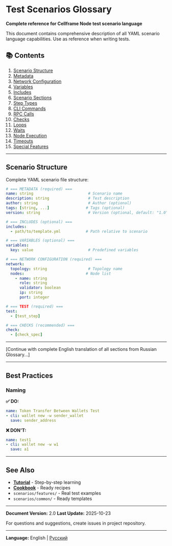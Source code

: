 # Test Scenarios Glossary

**Complete reference for Cellframe Node test scenario language**

This document contains comprehensive description of all YAML scenario language capabilities. Use as reference when writing tests.

## 📚 Contents

1. [Scenario Structure](#scenario-structure)
2. [Metadata](#metadata)
3. [Network Configuration](#network-configuration)
4. [Variables](#variables)
5. [Includes](#includes)
6. [Scenario Sections](#scenario-sections)
7. [Step Types](#step-types)
8. [CLI Commands](#cli-commands)
9. [RPC Calls](#rpc-calls)
10. [Checks](#checks)
11. [Loops](#loops)
12. [Waits](#waits)
13. [Node Execution](#node-execution)
14. [Timeouts](#timeouts)
15. [Special Features](#special-features)

---

## Scenario Structure

Complete YAML scenario file structure:

```yaml
# === METADATA (required) ===
name: string                        # Scenario name
description: string                 # Test description
author: string                      # Author (optional)
tags: [string, ...]                # Tags (optional)
version: string                     # Version (optional, default: "1.0")

# === INCLUDES (optional) ===
includes:
  - path/to/template.yml           # Path relative to scenario

# === VARIABLES (optional) ===
variables:
  key: value                        # Predefined variables

# === NETWORK CONFIGURATION (required) ===
network:
  topology: string                  # Topology name
  nodes:                           # Node list
    - name: string
      role: string
      validator: boolean
      ip: string
      port: integer

# === TEST (required) ===
test:
  - [test_step]

# === CHECKS (recommended) ===
check:
  - [check_spec]
```

---

[Continue with complete English translation of all sections from Russian Glossary...]

---

## Best Practices

### Naming

**✅ DO:**
```yaml
name: Token Transfer Between Wallets Test
- cli: wallet new -w sender_wallet
  save: sender_address
```

**❌ DON'T:**
```yaml
name: test1
- cli: wallet new -w w1
  save: a1
```

---

## See Also

- **[Tutorial](Tutorial.md)** - Step-by-step learning
- **[Cookbook](Cookbook.md)** - Ready recipes
- `scenarios/features/` - Real test examples
- `scenarios/common/` - Ready templates

---

**Document Version:** 2.0
**Last Update:** 2025-10-23

For questions and suggestions, create issues in project repository.

---

**Language:** English | [Русский](../../ru/scenarios/Glossary.md)
